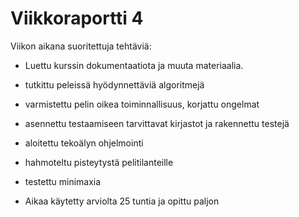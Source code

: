 # Viikkoraportti 4

Viikon aikana suoritettuja tehtäviä:
* Luettu kurssin dokumentaatiota ja muuta materiaalia.
* tutkittu peleissä hyödynnettäviä algoritmejä
* varmistettu pelin oikea toiminnallisuus, korjattu ongelmat
* asennettu testaamiseen tarvittavat kirjastot ja rakennettu testejä 
* aloitettu tekoälyn ohjelmointi 
* hahmoteltu pisteytystä pelitilanteille
* testettu minimaxia

* Aikaa käytetty arviolta 25 tuntia ja opittu paljon


